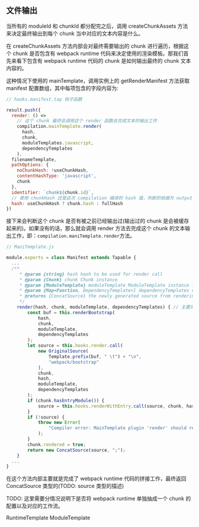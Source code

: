 ## 文件输出

当所有的 moduleId 和 chunkId 都分配完之后，调用 createChunkAssets 方法来决定最终输出到每个 chunk 当中对应的文本内容是什么。

在 createChunkAssets 方法内部会对最终需要输出的 chunk 进行遍历，根据这个 chunk 是否包含有 webpack runtime 代码来决定使用的渲染模板。那我们首先来看下包含有 webpack runtime 代码的 chunk 是如何输出最终的 chunk 文本内容的。

这种情况下使用的 mainTemplate，调用实例上的 getRenderManifest 方法获取 manifest 配置数组，其中每项包含的字段内容为:

```javascript
// hooks.manifest.tap 钩子函数

result.push({
  render: () =>
    // 这个 chunk 最终会调用这个 render 函数去完成文本的输出工作
    compilation.mainTemplate.render(
      hash,
      chunk,
      moduleTemplates.javascript,
      dependencyTemplates
    ),
  filenameTemplate,
  pathOptions: {
    noChunkHash: !useChunkHash,
    contentHashType: 'javascript',
    chunk
  },
  identifier: `chunk${chunk.id}`,
  // 使用 chunkHash 还是这次 compilation 编译的 hash 值，判断的依据为 output 当中的配置是否包含 hash
  hash: useChunkHash ? chunk.hash : fullHash
})
```

接下来会判断这个 chunk 是否有被之前已经输出过(输出过的 chunk 是会被缓存起来的)。如果没有的话，那么就会调用 render 方法去完成这个 chunk 的文本输出工作，即：`compilation.maniTemplate.render`方法。

```javascript
// ManiTemplate.js

module.exports = class Manifest extends Tapable {
  ...
  /**
	 * @param {string} hash hash to be used for render call
	 * @param {Chunk} chunk Chunk instance
	 * @param {ModuleTemplate} moduleTemplate ModuleTemplate instance for render
	 * @param {Map<Function, DependencyTemplate>} dependencyTemplates dependency templates
	 * @returns {ConcatSource} the newly generated source from rendering
	 */
	render(hash, chunk, moduleTemplate, dependencyTemplates) { // 主要完成 webpack runtime 代码的拼接工作
		const buf = this.renderBootstrap( 
			hash,
			chunk,
			moduleTemplate,
			dependencyTemplates
		);
		let source = this.hooks.render.call(
			new OriginalSource(
				Template.prefix(buf, " \t") + "\n",
				"webpack/bootstrap"
			),
			chunk,
			hash,
			moduleTemplate,
			dependencyTemplates
		);
		if (chunk.hasEntryModule()) {
			source = this.hooks.renderWithEntry.call(source, chunk, hash);
		}
		if (!source) {
			throw new Error(
				"Compiler error: MainTemplate plugin 'render' should return something"
			);
		}
		chunk.rendered = true;
		return new ConcatSource(source, ";");
	}
  ...
}

```

在这个方法内部主要就是完成了 webpack runtime 代码的拼接工作，最终返回 ConcatSource 类型的(TODO: source 类型的描述)

TODO: 这里需要分情况说明下是否将 webpack runtime 单独抽成一个 chunk 的配置以及对应的工作流。


RuntimeTemplate
ModuleTemplate

